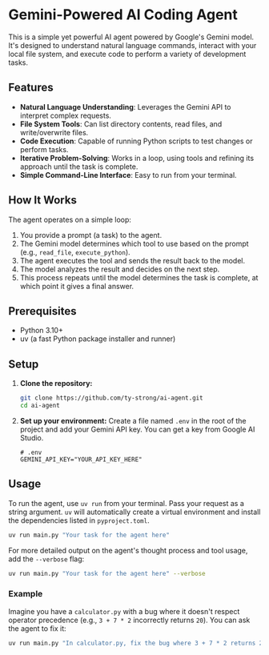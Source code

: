# Gemini-Powered AI Coding Agent

This is a simple yet powerful AI agent powered by Google's Gemini model. It's designed to understand natural language commands, interact with your local file system, and execute code to perform a variety of development tasks.

## Features

- **Natural Language Understanding**: Leverages the Gemini API to interpret complex requests.
- **File System Tools**: Can list directory contents, read files, and write/overwrite files.
- **Code Execution**: Capable of running Python scripts to test changes or perform tasks.
- **Iterative Problem-Solving**: Works in a loop, using tools and refining its approach until the task is complete.
- **Simple Command-Line Interface**: Easy to run from your terminal.

## How It Works

The agent operates on a simple loop:
1.  You provide a prompt (a task) to the agent.
2.  The Gemini model determines which tool to use based on the prompt (e.g., `read_file`, `execute_python`).
3.  The agent executes the tool and sends the result back to the model.
4.  The model analyzes the result and decides on the next step.
5.  This process repeats until the model determines the task is complete, at which point it gives a final answer.

## Prerequisites

- Python 3.10+
- uv (a fast Python package installer and runner)

## Setup

1.  **Clone the repository:**
    ```bash
    git clone https://github.com/ty-strong/ai-agent.git
    cd ai-agent
    ```

2.  **Set up your environment:**
    Create a file named `.env` in the root of the project and add your Gemini API key. You can get a key from Google AI Studio.

    ```env
    # .env
    GEMINI_API_KEY="YOUR_API_KEY_HERE"
    ```

## Usage

To run the agent, use `uv run` from your terminal. Pass your request as a string argument. `uv` will automatically create a virtual environment and install the dependencies listed in `pyproject.toml`.

```bash
uv run main.py "Your task for the agent here"
```

For more detailed output on the agent's thought process and tool usage, add the `--verbose` flag:

```bash
uv run main.py "Your task for the agent here" --verbose
```

### Example

Imagine you have a `calculator.py` with a bug where it doesn't respect operator precedence (e.g., `3 + 7 * 2` incorrectly returns `20`). You can ask the agent to fix it:

```bash
uv run main.py "In calculator.py, fix the bug where 3 + 7 * 2 returns 20 instead of 17"
```
